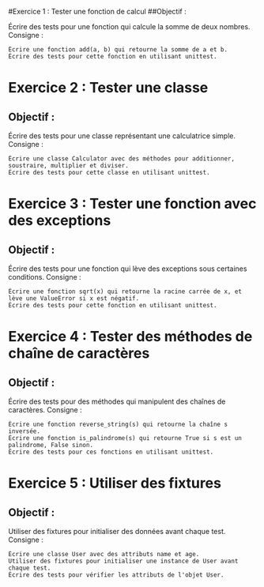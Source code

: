 #Exercice 1 : Tester une fonction de calcul
##Objectif :

Écrire des tests pour une fonction qui calcule la somme de deux nombres.
Consigne :

    Écrire une fonction add(a, b) qui retourne la somme de a et b.
    Écrire des tests pour cette fonction en utilisant unittest.

# Exercice 2 : Tester une classe
## Objectif :

Écrire des tests pour une classe représentant une calculatrice simple.
Consigne :

    Écrire une classe Calculator avec des méthodes pour additionner, soustraire, multiplier et diviser.
    Écrire des tests pour cette classe en utilisant unittest.

# Exercice 3 : Tester une fonction avec des exceptions
## Objectif :

Écrire des tests pour une fonction qui lève des exceptions sous certaines conditions.
Consigne :

    Écrire une fonction sqrt(x) qui retourne la racine carrée de x, et lève une ValueError si x est négatif.
    Écrire des tests pour cette fonction en utilisant unittest.

# Exercice 4 : Tester des méthodes de chaîne de caractères
## Objectif :

Écrire des tests pour des méthodes qui manipulent des chaînes de caractères.
Consigne :

    Écrire une fonction reverse_string(s) qui retourne la chaîne s inversée.
    Écrire une fonction is_palindrome(s) qui retourne True si s est un palindrome, False sinon.
    Écrire des tests pour ces fonctions en utilisant unittest.

# Exercice 5 : Utiliser des fixtures
## Objectif :

Utiliser des fixtures pour initialiser des données avant chaque test.
Consigne :

    Écrire une classe User avec des attributs name et age.
    Utiliser des fixtures pour initialiser une instance de User avant chaque test.
    Écrire des tests pour vérifier les attributs de l'objet User.
    
 
 
